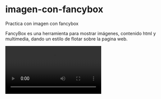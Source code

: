 # imagen-con-fancybox
Practica con imagen con fancybox 

FancyBox es una herramienta para mostrar imágenes, contenido html y multimedia, dando un estilo de flotar sobre la pagina web.<br/>

![Alt Text](https://i.imgur.com/mVAv6og.mp4)
